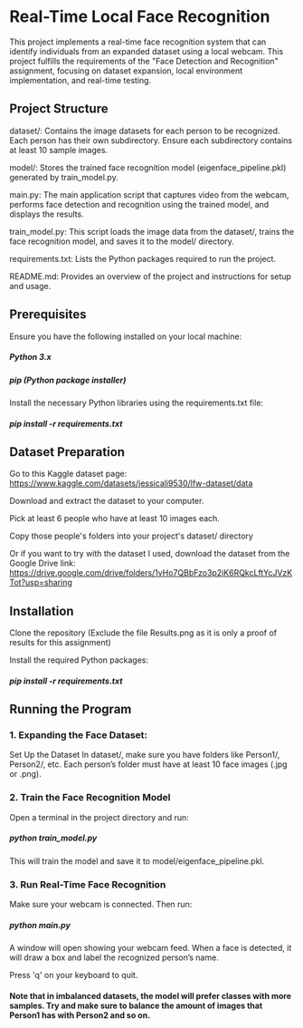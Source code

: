 # Real-Time Local Face Recognition

This project implements a real-time face recognition system that can identify individuals from an expanded dataset using a local webcam. This project fulfills the requirements of the "Face Detection and Recognition" assignment, focusing on dataset expansion, local environment implementation, and real-time testing.

## Project Structure

dataset/: Contains the image datasets for each person to be recognized. Each person has their own subdirectory. Ensure each subdirectory contains at least 10 sample images.

model/: Stores the trained face recognition model (eigenface_pipeline.pkl) generated by train_model.py.

main.py: The main application script that captures video from the webcam, performs face detection and recognition using the trained model, and displays the results.

train_model.py: This script loads the image data from the dataset/, trains the face recognition model, and saves it to the model/ directory.

requirements.txt: Lists the Python packages required to run the project.

README.md: Provides an overview of the project and instructions for setup and usage.

## Prerequisites

Ensure you have the following installed on your local machine:

##### Python 3.x
##### pip (Python package installer)

Install the necessary Python libraries using the requirements.txt file:
##### pip install -r requirements.txt

## Dataset Preparation
Go to this Kaggle dataset page:
https://www.kaggle.com/datasets/jessicali9530/lfw-dataset/data

Download and extract the dataset to your computer.

Pick at least 6 people who have at least 10 images each.

Copy those people's folders into your project's dataset/ directory

Or if you want to try with the dataset I used, download the dataset from the Google Drive link: 
https://drive.google.com/drive/folders/1vHo7QBbFzo3p2jK6RQkcLftYcJVzKTot?usp=sharing

## Installation

Clone the repository (Exclude the file Results.png as it is only a proof of results for this assignment)

Install the required Python packages:
##### pip install -r requirements.txt

## Running the Program

### 1. Expanding the Face Dataset:
Set Up the Dataset
In dataset/, make sure you have folders like Person1/, Person2/, etc. Each person’s folder must have at least 10 face images (.jpg or .png).

### 2. Train the Face Recognition Model
Open a terminal in the project directory and run: 
##### python train_model.py

This will train the model and save it to model/eigenface_pipeline.pkl.

### 3. Run Real-Time Face Recognition
Make sure your webcam is connected.
Then run:
##### python main.py

A window will open showing your webcam feed. 
When a face is detected, it will draw a box and label the recognized person’s name.

Press 'q' on your keyboard to quit.

#### Note that in imbalanced datasets, the model will prefer classes with more samples. Try and make sure to balance the amount of images that Person1 has with Person2 and so on.
